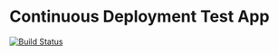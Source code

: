 # Continuous Deployment Test App
[![Build Status](https://travis-ci.org/RobVanGroenewoud/cd-app.svg?branch=master)](https://travis-ci.org/RobVanGroenewoud/cd-app)
